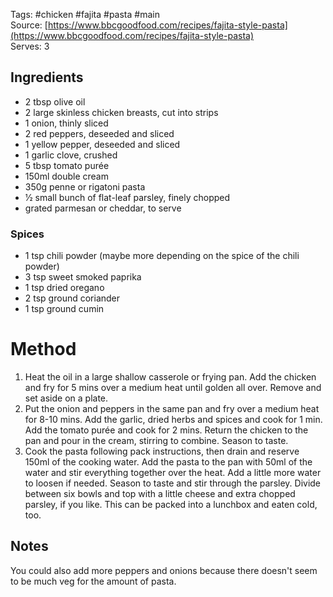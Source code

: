 Tags: #chicken #fajita #pasta #main  
Source: [https://www.bbcgoodfood.com/recipes/fajita-style-pasta](https://www.bbcgoodfood.com/recipes/fajita-style-pasta)  
Serves: 3
## Ingredients

- 2 tbsp olive oil
- 2 large skinless chicken breasts, cut into strips
- 1 onion, thinly sliced
- 2 red peppers, deseeded and sliced
- 1 yellow pepper, deseeded and sliced
- 1 garlic clove, crushed
- 5 tbsp tomato purée
- 150ml double cream
- 350g penne or rigatoni pasta
- 1⁄2 small bunch of flat-leaf parsley, finely chopped
- grated parmesan or cheddar, to serve

### Spices

- 1 tsp chili powder (maybe more depending on the spice of the chili powder)
- 3 tsp sweet smoked paprika
- 1 tsp dried oregano
- 2 tsp ground coriander
- 1 tsp ground cumin

# Method

1. Heat the oil in a large shallow casserole or frying pan. Add the chicken and fry for 5 mins over a medium heat until golden all over. Remove and set aside on a plate.
2. Put the onion and peppers in the same pan and fry over a medium heat for 8-10 mins. Add the garlic, dried herbs and spices and cook for 1 min. Add the tomato purée and cook for 2 mins. Return the chicken to the pan and pour in the cream, stirring to combine. Season to taste.
3. Cook the pasta following pack instructions, then drain and reserve 150ml of the cooking water. Add the pasta to the pan with 50ml of the water and stir everything together over the heat. Add a little more water to loosen if needed. Season to taste and stir through the parsley. Divide between six bowls and top with a little cheese and extra chopped parsley, if you like. This can be packed into a lunchbox and eaten cold, too.

## Notes

You could also add more peppers and onions because there doesn't seem to be much veg for the amount of pasta.